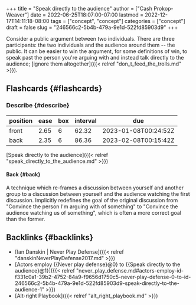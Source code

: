 +++
title = "Speak directly to the audience"
author = ["Cash Prokop-Weaver"]
date = 2022-06-25T18:07:00-07:00
lastmod = 2022-12-17T14:11:18-08:00
tags = ["concept", "concept"]
categories = ["concept"]
draft = false
slug = "246566c2-5b4b-479a-9e1d-522fd85903d9"
+++

Consider a public argument between two individuals. There are three participants: the two individuals and the audience around them -- the public. It can be easier to win the argument, for some definitions of win, to speak past the person you're arguing with and instead talk directly to the audience; [ignore them altogether]({{< relref "don_t_feed_the_trolls.md" >}}).


## Flashcards {#flashcards}


### Describe {#describe}

| position | ease | box | interval | due                  |
|----------|------|-----|----------|----------------------|
| front    | 2.65 | 6   | 62.32    | 2023-01-08T00:24:52Z |
| back     | 2.35 | 6   | 86.36    | 2023-02-08T00:15:42Z |

[Speak directly to the audience]({{< relref "speak_directly_to_the_audience.md" >}})


#### Back {#back}

A technique which re-frames a discussion between yourself and another group to a discussion between yourself and the audience watching the first discussion. Implicitly redefines the goal of the original discussion from "Convince the person I'm arguing with of something" to "Convince the audience watching us of something", which is often a more correct goal than the former.


## Backlinks {#backlinks}

-   [Ian Danskin | Never Play Defense]({{< relref "danskinNeverPlayDefense2017.md" >}})
-   [Actors employ {{Never play defense}@0} to {{Speak directly to the audience}@1}]({{< relref "never_play_defense.md#actors-employ-id-f331c0a1-39b2-4752-84a9-f9656d1750c5-never-play-defense-0-to-id-246566c2-5b4b-479a-9e1d-522fd85903d9-speak-directly-to-the-audience-1" >}})
-   [Alt-right Playbook]({{< relref "alt_right_playbook.md" >}})

